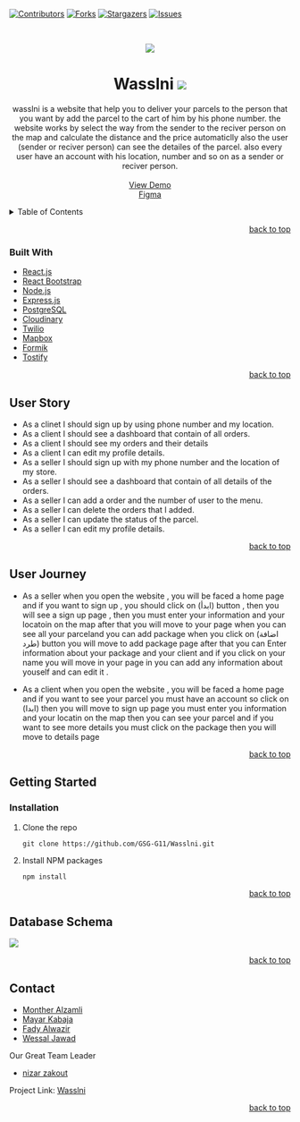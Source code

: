 <div id="top"></div>

[![Contributors][contributors-shield]][contributors-url]
[![Forks][forks-shield]][forks-url]
[![Stargazers][stars-shield]][stars-url]
[![Issues][issues-shield]][issues-url]


<!-- PROJECT LOGO -->
<br />
<div align="center">
    
![](https://i.imgur.com/CcZ37mM.png)

# Wasslni ![](https://i.imgur.com/5LJC22h.gif)

  <p align="center">
wasslni is a website that help you to deliver your parcels to the person that you want by add the parcel to the cart of him by his phone number. 
the website works by select the way from the sender to the reciver person on the map and calculate the distance and the price automaticlly also the user (sender or reciver person) can see the detailes of the parcel.
also every user have an account with his location, number and so on as a sender or reciver person.
    <br />
    <br />
        <a href="">View Demo</a>
          <br />
      <a href="https://www.figma.com/file/aiNE7D3hhKHfbvlIKq37ra/Untitled">Figma</a>

  </p>
</div>



<!-- TABLE OF CONTENTS -->
<details>
  <summary>Table of Contents</summary>
  <ol>
    <li>
      <a href="#about-the-project">About The Project</a>
      <ul>
        <li><a href="#built-with">Built With</a></li>
        <li><a href="#user-journey">User Journey</a></li>
        <li><a href="#user-stories">User Stories</a></li>
      </ul>
    </li>
    <li>
      <a href="#getting-started">Getting Started</a>
      <ul>
        <li><a href="#prerequisites">Prerequisites</a></li>
        <li><a href="#installation">Installation</a></li>
      </ul>
    </li>
    <li><a href="#contact">Contact</a></li>
    <li><a href="#data-base">Database Schema</a></li>
  </ol>
</details>

<p align="right"><a href="#top">back to top</a></p>



### Built With 

* [React.js](https://reactjs.org/)
* [React Bootstrap](https://react-bootstrap.github.io/)
* [Node.js](https://nodejs.org/)
* [Express.js](https://expressjs.com/)
* [PostgreSQL](https://www.postgresql.org/)
* [Cloudinary](https://cloudinary.com/)
* [Twilio](https://www.twilio.com/)
* [Mapbox](https://docs.mapbox.com/mapbox-gl-js/guides/)
 * [Formik](https://formium.io/)
* [Tostify ](https://dan.com/buy-domain/tostify.com?redirected=true&tld=com)



<p align="right"><a href="#top">back to top</a></p>

## User Story
- As a clinet I should sign up by using phone number and my location.
- As a client I  should see a dashboard that contain of all orders.
- As a client I should see my orders and their details
- As a client I can edit my profile details.
- As a seller I should sign up with my phone number and the location of my store.
- As a seller I should see a dashboard that contain of all details of the orders.
- As a seller I can add a order and the number of user to the menu.
- As a seller I can delete the orders that I added.
- As a seller I can update the status of the parcel.
- As a seller I can edit my profile details.


<p align="right"><a href="#top">back to top</a></p>

## User Journey

- As a seller when you open the website , you will be faced a home page and if you want to sign up , you  should click on (ابدأ) button , then you will see a sign up page , then you must enter your information and your locatoin on the map after that you will move to your page when you can see all your parceland you can add package when you click on (اضافة طرد)
button you will move to add package page after that you can Enter information about your package and your client and if you click on your name you will move in your page in you can add any information about youself and can edit it . 

- As a client when you open the website , you will be faced a home page and if you want to see your parcel you must have an account so click on (ابدا) then you will move to sign up page you must enter you information and your locatin on the map then you can see your parcel and if you want to see more details you must click on the package then you will move to details page  

<p align="right"><a href="#top">back to top</a></p>


<!-- GETTING STARTED -->
## Getting Started

### Installation

1. Clone the repo
   ```
   git clone https://github.com/GSG-G11/Wasslni.git
   ```
2. Install NPM packages
   ```sh
   npm install
   ```

<p align="right"><a href="#top">back to top</a></p>


## Database Schema
![](https://i.imgur.com/ETJAbGm.png)


<p align="right"><a href="#top">back to top</a></p>


<!-- CONTACT -->
## Contact

* [Monther Alzamli](https://github.com/MontherIsmail)
* [Mayar Kabaja](https://github.com/mayar-kabaja)
* [Fady Alwazir](https://github.com/Fady-Alwazir)
* [Wessal Jawad](https://github.com/WessalJawad95)

Our Great Team Leader
* [nizar zakout](https://github.com/Nizar7zak)


Project Link: [Wasslni](https://github.com/GSG-G11/wasslni)

<p align="right"><a href="#top">back to top</a></p>


<!-- MARKDOWN LINKS & IMAGES -->
<!-- https://www.markdownguide.org/basic-syntax/#reference-style-links -->
[contributors-shield]: https://img.shields.io/github/contributors/GSG-G11/wasslni?style=for-the-badge
[contributors-url]: https://github.com/GSG-G11/wasslni/graphs/contributors
[forks-shield]: https://img.shields.io/github/forks/GSG-G11/wasslni?style=for-the-badge
[forks-url]: https://github.com/GSG-G11/wasslni/network/members
[stars-shield]: https://img.shields.io/github/stars/GSG-G11/wasslni?style=for-the-badge
[stars-url]: https://github.com/GSG-G11/wasslni/stargazers
[issues-shield]: https://img.shields.io/github/issues/GSG-G11/wasslni?style=for-the-badge
[issues-url]: https://github.com/GSG-G11/wasslni/issues
[product-screenshot]: images/screenshot.png